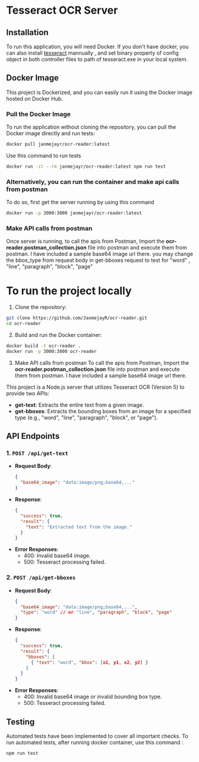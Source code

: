 # Tesseract OCR Server

## Installation
To run this application, you will need Docker. If you don't have docker, you can also install [tesseract](https://tesseract-ocr.github.io/tessdoc/Installation.html) mannually  , and set binary property of config object in both controller files to path of tesseract.exe in your local system.

## Docker Image
This project is Dockerized, and you can easily run it using the Docker image hosted on Docker Hub. 

### Pull the Docker Image
To run the application without cloning the repository, you can pull the Docker image directly and run tests:
```bash
docker pull janmejayr/ocr-reader:latest
```
Use this command to run tests
```bash
docker run -it --rm janmejayr/ocr-reader:latest npm run test
```

### Alternatively, you can run the container and make api calls from postman
To do so, first get the server running by using this command
```bash
docker run -p 3000:3000 janmejayr/ocr-reader:latest
```
### Make API calls from postman
Once server is running, to call the apis from Postman, Import the **ocr-reader.postman_collection.json** file into postman and execute them from postman. I have included a sample base64 image url there. you may change the bbox_type from request body in get-bboxes request to test for "word" , "line", "paragraph", "block", "page"



# To run the project locally 

1. Clone the repository:
```bash
git clone https://github.com/JanmejayR/ocr-reader.git
cd ocr-reader
```

2. Build and run the Docker container:

```bash
docker build -t ocr-reader .
docker run -p 3000:3000 ocr-reader
```

3. Make API calls from postman
To call the apis from Postman, Import the **ocr-reader.postman_collection.json** file into postman and execute them from postman. I have included a sample base64 image url there.



This project is a Node.js server that utilizes Tesseract OCR (Version 5) to provide two APIs:
- **get-text**: Extracts the entire text from a given image.
- **get-bboxes**: Extracts the bounding boxes from an image for a specified type (e.g., "word", "line", "paragraph", "block", or "page").

## API Endpoints

### 1. `POST /api/get-text`
- **Request Body**:
  ```json
  {
    "base64_image": "data:image/png;base64,..."
  }
  ```
- **Response**:
  ```json
  {
    "success": true,
    "result": {
      "text": "Extracted text from the image."
    }
  }
  ```
- **Error Responses**:
  - 400: Invalid base64 image.
  - 500: Tesseract processing failed.

### 2. `POST /api/get-bboxes`
- **Request Body**:
  ```json
  {
    "base64_image": "data:image/png;base64,...",
    "type": "word" // or "line", "paragraph", "block", "page"
  }
  ```
- **Response**:
  ```json
  {
    "success": true,
    "result": {
      "bboxes": [
        { "text": "word", "bbox": [x1, y1, x2, y2] }
      ]
    }
  }
  ```
- **Error Responses**:
  - 400: Invalid base64 image or invalid bounding box type.
  - 500: Tesseract processing failed.

## Testing
Automated tests have been implemented to cover all important checks. To run automated tests, after running docker container, use this command :
```bash
npm run test
```
